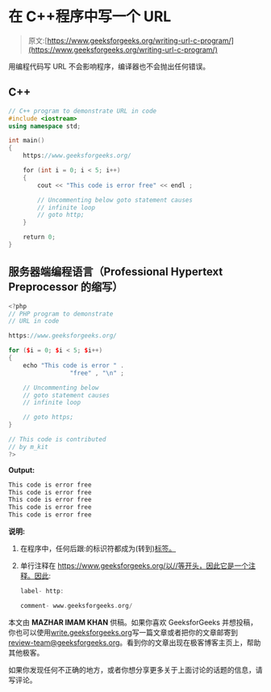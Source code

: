 # 在 C++程序中写一个 URL

> 原文:[https://www.geeksforgeeks.org/writing-url-c-program/](https://www.geeksforgeeks.org/writing-url-c-program/)

用编程代码写 URL 不会影响程序，编译器也不会抛出任何错误。

## C++

```cpp
// C++ program to demonstrate URL in code
#include <iostream>
using namespace std;

int main()
{
    https://www.geeksforgeeks.org/

    for (int i = 0; i < 5; i++)
    {
        cout << "This code is error free" << endl ;

        // Uncommenting below goto statement causes 
        // infinite loop
        // goto http;
    }

    return 0;
}
```

## 服务器端编程语言（Professional Hypertext Preprocessor 的缩写）

```cpp
<?php
// PHP program to demonstrate
// URL in code

https://www.geeksforgeeks.org/

for ($i = 0; $i < 5; $i++)
{
    echo "This code is error " . 
                 "free" , "\n" ;

    // Uncommenting below 
    // goto statement causes 
    // infinite loop

    // goto https;
}

// This code is contributed
// by m_kit
?>
```

**Output:**

```cpp
This code is error free
This code is error free
This code is error free
This code is error free
This code is error free

```

**说明:**

1.  在程序中，任何后跟:的标识符都成为(转到)[标签。](https://www.geeksforgeeks.org/local-labels-in-c/)
2.  单行注释在 https://www.geeksforgeeks.org/以//等开头，因此它是一个注释。因此:

    ```cpp
    label- http:

    comment- www.geeksforgeeks.org/

    ```

本文由 **MAZHAR IMAM KHAN** 供稿。如果你喜欢 GeeksforGeeks 并想投稿，你也可以使用[write.geeksforgeeks.org](https://write.geeksforgeeks.org)写一篇文章或者把你的文章邮寄到 review-team@geeksforgeeks.org。看到你的文章出现在极客博客主页上，帮助其他极客。

如果你发现任何不正确的地方，或者你想分享更多关于上面讨论的话题的信息，请写评论。